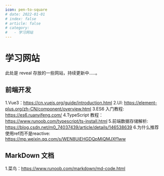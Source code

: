 ```yaml
---
icon: pen-to-square
# date: 2022-01-01
# index: false
# article: false
# category:
#   - 学习网站
---
```


<!-- more -->
# 学习网站
此处是 reveal 存放的一些网站，持续更新中.....。
## 前端开发
1.Vue3：https://cn.vuejs.org/guide/introduction.html
2.UI: https://element-plus.org/zh-CN/component/overview.html
3.ES6 入门教程: https://es6.ruanyifeng.com/
4.TypeScript 教程：https://www.runoob.com/typescript/ts-install.html
5.前端数据存储解析: https://blog.csdn.net/m0_74037439/article/details/146538639
6.为什么推荐使用ref而不是reactive: https://mp.weixin.qq.com/s/WEN8UjEHGDQpMiQMJXf1ww

## MarkDown 文档
1.菜鸟：https://www.runoob.com/markdown/md-code.html

